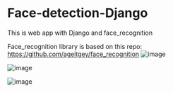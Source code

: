 # Face-detection-Django
This is web app with Django and face_recognition 

Face_recognition library is based on this repo: https://github.com/ageitgey/face_recognition
![image](https://user-images.githubusercontent.com/63718920/109788116-ffa89200-7c1f-11eb-90c0-0479e66fb79e.png)

 ![image](https://user-images.githubusercontent.com/63718920/109787930-cc660300-7c1f-11eb-9a34-d24cc25f2099.png)
 
 ![image](https://user-images.githubusercontent.com/63718920/109788176-12bb6200-7c20-11eb-91d4-68ae09bb1336.png)

